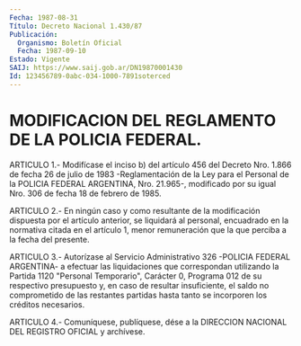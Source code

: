 ```yaml
---
Fecha: 1987-08-31
Título: Decreto Nacional 1.430/87
Publicación:
  Organismo: Boletín Oficial
  Fecha: 1987-09-10
Estado: Vigente
SAIJ: https://www.saij.gob.ar/DN19870001430
Id: 123456789-0abc-034-1000-7891soterced
---
```

# MODIFICACION DEL REGLAMENTO DE LA POLICIA FEDERAL.

<a id="1"></a>
ARTICULO  1.-  Modifícase el inciso b) del artículo 456 del Decreto Nro. 1.866 de fecha  26  de julio de 1983 -Reglamentación de la Ley para el Personal de la POLICIA  FEDERAL  ARGENTINA,  Nro.  21.965-, modificado  por  su  igual Nro. 306 de fecha 18 de febrero de 1985.

<a id="2"></a>
ARTICULO  2.-  En  ningún caso y como resultante de la modificación dispuesta  por el artículo  anterior,  se  liquidará  al  personal, encuadrado  en   la  normativa  citada  en  el  artículo  1,  menor remuneración  que    la  que  perciba  a  la  fecha  del  presente.

<a id="3"></a>
ARTICULO  3.-  Autorízase  al  Servicio Administrativo 326 -POLICIA FEDERAL ARGENTINA- a efectuar las  liquidaciones  que  correspondan utilizando  la  Partida  1120  "Personal  Temporario", Carácter  0, Programa 012 de su respectivo presupuesto y,  en  caso  de resultar insuficiente,  el  saldo  no comprometido de las restantes partidas hasta tanto se incorporen los créditos necesarios.

<a id="4"></a>
ARTICULO  4.- Comuníquese, publíquese, dése a la DIRECCION NACIONAL DEL REGISTRO OFICIAL y archívese.